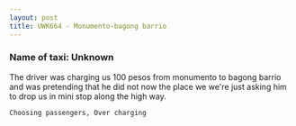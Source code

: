 ```yaml
---
layout: post
title: UWK664 - Monumento-bagong barrio
---
```


### Name of taxi: Unknown

The driver was charging us 100 pesos from monumento to bagong barrio and was pretending that he did not now the place we we're just asking him to drop us in mini stop along the high way.

```Choosing passengers, Over charging```
